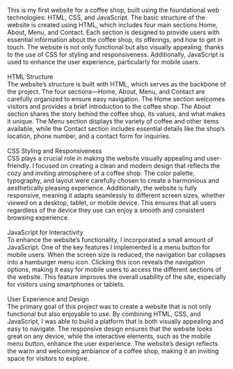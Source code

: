 This is my first website for a coffee shop, built using the foundational web technologies: HTML, CSS, and JavaScript. The basic structure of the website is created using HTML, which includes four main sections Home, About, Menu, and Contact. Each section is designed to provide users with essential information about the coffee shop, its offerings, and how to get in touch. The website is not only functional but also visually appealing, thanks to the use of CSS for styling and responsiveness. Additionally, JavaScript is used to enhance the user experience, particularly for mobile users. <br>
<br>
HTML Structure<br>
The website’s structure is built with HTML, which serves as the backbone of the project. The four sections—Home, About, Menu, and Contact are carefully organized to ensure easy navigation. The Home section welcomes visitors and provides a brief introduction to the coffee shop. The About section shares the story behind the coffee shop, its values, and what makes it unique. The Menu section displays the variety of coffee and other items available, while the Contact section includes essential details like the shop’s location, phone number, and a contact form for inquiries.<br>
<br>
CSS Styling and Responsiveness<br>
CSS plays a crucial role in making the website visually appealing and user-friendly. I focused on creating a clean and modern design that reflects the cozy and inviting atmosphere of a coffee shop. The color palette, typography, and layout were carefully chosen to create a harmonious and aesthetically pleasing experience. Additionally, the website is fully responsive, meaning it adapts seamlessly to different screen sizes, whether viewed on a desktop, tablet, or mobile device. This ensures that all users regardless of the device they use can enjoy a smooth and consistent browsing experience.<br>
<br>
JavaScript for Interactivity<br>
To enhance the website’s functionality, I incorporated a small amount of JavaScript. One of the key features I implemented is a menu button for mobile users. When the screen size is reduced, the navigation bar collapses into a hamburger menu icon. Clicking this icon reveals the navigation options, making it easy for mobile users to access the different sections of the website. This feature improves the overall usability of the site, especially for visitors using smartphones or tablets.<br>
<br>
User Experience and Design<br>
The primary goal of this project was to create a website that is not only functional but also enjoyable to use. By combining HTML, CSS, and JavaScript, I was able to build a platform that is both visually appealing and easy to navigate. The responsive design ensures that the website looks great on any device, while the interactive elements, such as the mobile menu button, enhance the user experience. The website’s design reflects the warm and welcoming ambiance of a coffee shop, making it an inviting space for visitors to explore.
